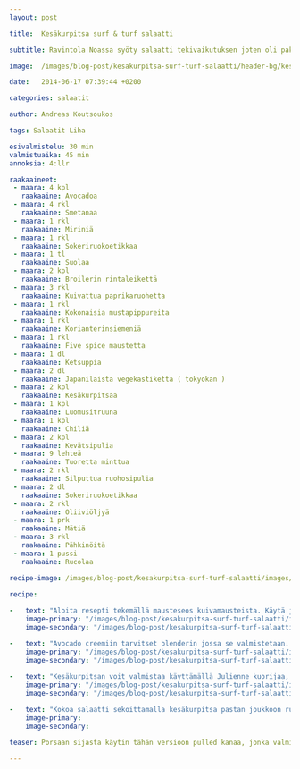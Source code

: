 ```yaml
---
layout: post

title:	Kesäkurpitsa surf & turf salaatti

subtitle: Ravintola Noassa syöty salaatti tekivaikutuksen joten oli pakko kokeilla sitä itse

image:	/images/blog-post/kesakurpitsa-surf-turf-salaatti/header-bg/kesakurpitsa-salaatti-surfandturf-8.jpg

date:	2014-06-17 07:39:44 +0200

categories: salaatit

author: Andreas Koutsoukos

tags: Salaatit Liha

esivalmistelu: 30 min
valmistuaika: 45 min
annoksia: 4:llr

raakaaineet:
 - maara: 4 kpl	
   raakaaine: Avocadoa
 - maara: 4 rkl	
   raakaaine: Smetanaa
 - maara: 1 rkl	
   raakaaine: Miriniä
 - maara: 1 rkl	
   raakaaine: Sokeriruokoetikkaa
 - maara: 1 tl	
   raakaaine: Suolaa
 - maara: 2 kpl	
   raakaaine: Broilerin rintaleikettä
 - maara: 3 rkl	
   raakaaine: Kuivattua paprikaruohetta
 - maara: 1 rkl	
   raakaaine: Kokonaisia mustapippureita
 - maara: 1 rkl	
   raakaaine: Korianterinsiemeniä
 - maara: 1 rkl	
   raakaaine: Five spice maustetta
 - maara: 1 dl	
   raakaaine: Ketsuppia
 - maara: 2 dl	
   raakaaine: Japanilaista vegekastiketta ( tokyokan )
 - maara: 2 kpl	
   raakaaine: Kesäkurpitsaa
 - maara: 1 kpl	
   raakaaine: Luomusitruuna
 - maara: 1 kpl	
   raakaaine: Chiliä
 - maara: 2 kpl	
   raakaaine: Kevätsipulia
 - maara: 9 lehteä	
   raakaaine: Tuoretta minttua
 - maara: 2 rkl	
   raakaaine: Silputtua ruohosipulia
 - maara: 2 dl	
   raakaaine: Sokeriruokoetikkaa
 - maara: 2 rkl	
   raakaaine: Oliiviöljyä
 - maara: 1 prk	
   raakaaine: Mätiä
 - maara: 3 rkl	
   raakaaine: Pähkinöitä
 - maara: 1 pussi	
   raakaaine: Rucolaa   

recipe-image: /images/blog-post/kesakurpitsa-surf-turf-salaatti/images/kesakurpitsa-salaatti-surfandturf-2-1024x682.jpg   
   
recipe:

-   text: "Aloita resepti tekemällä mausteseos kuivamausteista. Käytä joko morttelia tai sähköistä kahvipapukonetta. Koneella saa hienompaa jälkeä kuin morttelilla. Kun mausteet on sekoitettu ja jauhettu aloita rintaleikkeiden valmistaminen. Jos käytät rintaleikettä, siinä on mukana luut joten poista ne ja nahka. Laita rintapalat kylmälle pannulle. Tarkoitus ei ole ruskistaa kanoja vaan kypsentää miedolla lämmöllä. Voi lisätä tilkan öljyä, kun pannu alkaa lämmetä. Lisää sekaan mausteseos ja kääntele rintafileet kauttaaltaa niissä. Seuraavaksi yhdistä ketsuppi, vegekastike ja vesi 4dl yhteen ja kaada se pannulle rintojen joukkoon. Anna kypsyä kannenalla miedolla lämmöllä noin 40 minuuttia. Kun kypsennys on ohi voit repiä kanan palasiksi, mutta ei atomeiksi."
    image-primary: "/images/blog-post/kesakurpitsa-surf-turf-salaatti/images/kesakurpitsa-salaatti-surfandturf-1-1024x682.jpg"
    image-secondary: "/images/blog-post/kesakurpitsa-surf-turf-salaatti/images/kesakurpitsa-salaatti-surfandturf-2-1024x682.jpg"

-   text: "Avocado creemiin tarvitset blenderin jossa se valmistetaan. Kuori avocadot ja lisää ne blenderin pohjalle smetanan kanssa. Pyörittele seosta niin pitkään, että se on kutakuinki sileää. Lisää joukoon sitten mirin, sokeriruokoetikka ja oliviilöjy. Mausta lopuksi suolalla. Voit tehdä creemistä makusi mukaan makean tai suolaisen. Kaavi valmis creemi astiaan ja anna sen hetken maustua jääkaapissa."
    image-primary: "/images/blog-post/kesakurpitsa-surf-turf-salaatti/images/kesakurpitsa-salaatti-surfandturf-3-1024x682.jpg"
    image-secondary: "/images/blog-post/kesakurpitsa-surf-turf-salaatti/images/kesakurpitsa-salaatti-surfandturf-4-1024x682.jpg"
    
-   text: "Kesäkurpitsan voit valmistaa käyttämällä Julienne kuorijaa, mikä on hyvä työkalu keittiössä. Tai jos et omista niin tee ohutta suikaletta. Suikaloi kesäkurpitsat astiaan johon lisätään vinaigrette.  Vinaigretteen tulee sitruunan mehu, sokeriruokoetikkaa ja oliiviöljyä. Sekoita vinaigrette ja kesäkurpitsa pasta hyvin yhteen. Pilko seuraavaksi chili, kevätsipuli, minttu ja ruohosipulit ja lisää ne kesäkurpitsan joukkoon. Anna salaatin maustua hetken."
    image-primary: "/images/blog-post/kesakurpitsa-surf-turf-salaatti/images/kesakurpitsa-salaatti-surfandturf-6-1024x682.jpg"
    image-secondary: "/images/blog-post/kesakurpitsa-surf-turf-salaatti/images/kesakurpitsa-salaatti-surfandturf-7-1024x682.jpg"

-   text: "Kokoa salaatti sekoittamalla kesäkurpitsa pastan joukkoon rucolat, mäti ja revittykana. Sekoita ilmavasti jotta annos pysyy ilmavana. Pursottele tai lusikoi creemiä lautaselle ja ripottele päälle hieman pähkinäruohetta. Toivottavasti maistuu, hyvää ruokahalua."
    image-primary:
    image-secondary: 

teaser: Porsaan sijasta käytin tähän versioon pulled kanaa, jonka valmistus on possua nopeampaa

---
```


<section>
<p>

</p>
</section>
